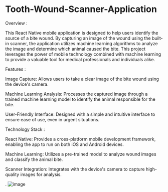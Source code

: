 # Tooth-Wound-Scanner-Application

Overview : 

This React Native mobile application is designed to help users identify the source of a bite wound. By capturing an image of the wound using the built-in scanner, the application utilizes machine learning algorithms to analyze the image and determine which animal caused the bite. This project leverages the power of mobile technology combined with machine learning to provide a valuable tool for medical professionals and individuals alike.

Features :

Image Capture: Allows users to take a clear image of the bite wound using the device's camera.

Machine Learning Analysis: Processes the captured image through a trained machine learning model to identify the animal responsible for the bite.

User-Friendly Interface: Designed with a simple and intuitive interface to ensure ease of use, even in urgent situations.

Technology Stack :

React Native: Provides a cross-platform mobile development framework, enabling the app to run on both iOS and Android devices.

Machine Learning: Utilizes a pre-trained model to analyze wound images and classify the animal bite.

Scanner Integration: Integrates with the device's camera to capture high-quality images for analysis.



.
![image](https://github.com/user-attachments/assets/6eac2c28-ae16-4a37-9306-f66f4b28ee04)

